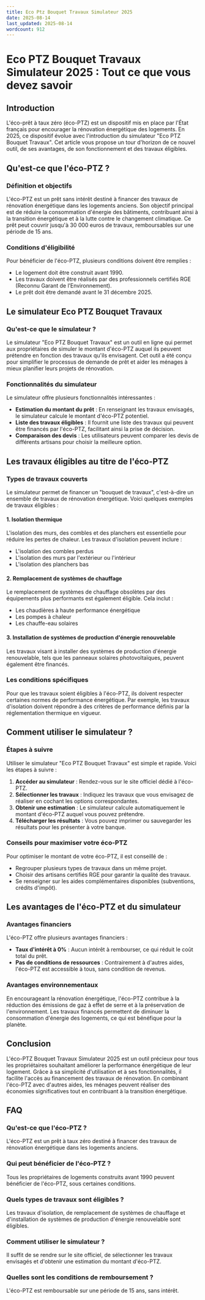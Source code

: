 ```yaml
---
title: Eco Ptz Bouquet Travaux Simulateur 2025
date: 2025-08-14
last_updated: 2025-08-14
wordcount: 912
---
```


# Eco PTZ Bouquet Travaux Simulateur 2025 : Tout ce que vous devez savoir

## Introduction

L'éco-prêt à taux zéro (éco-PTZ) est un dispositif mis en place par l'État français pour encourager la rénovation énergétique des logements. En 2025, ce dispositif évolue avec l'introduction du simulateur "Eco PTZ Bouquet Travaux". Cet article vous propose un tour d'horizon de ce nouvel outil, de ses avantages, de son fonctionnement et des travaux éligibles.

## Qu'est-ce que l'éco-PTZ ?

### Définition et objectifs

L'éco-PTZ est un prêt sans intérêt destiné à financer des travaux de rénovation énergétique dans les logements anciens. Son objectif principal est de réduire la consommation d'énergie des bâtiments, contribuant ainsi à la transition énergétique et à la lutte contre le changement climatique. Ce prêt peut couvrir jusqu'à 30 000 euros de travaux, remboursables sur une période de 15 ans.

### Conditions d'éligibilité

Pour bénéficier de l'éco-PTZ, plusieurs conditions doivent être remplies :
- Le logement doit être construit avant 1990.
- Les travaux doivent être réalisés par des professionnels certifiés RGE (Reconnu Garant de l’Environnement).
- Le prêt doit être demandé avant le 31 décembre 2025.

## Le simulateur Eco PTZ Bouquet Travaux

### Qu'est-ce que le simulateur ?

Le simulateur "Eco PTZ Bouquet Travaux" est un outil en ligne qui permet aux propriétaires de simuler le montant d'éco-PTZ auquel ils peuvent prétendre en fonction des travaux qu'ils envisagent. Cet outil a été conçu pour simplifier le processus de demande de prêt et aider les ménages à mieux planifier leurs projets de rénovation.

### Fonctionnalités du simulateur

Le simulateur offre plusieurs fonctionnalités intéressantes :
- **Estimation du montant du prêt** : En renseignant les travaux envisagés, le simulateur calcule le montant d'éco-PTZ potentiel.
- **Liste des travaux éligibles** : Il fournit une liste des travaux qui peuvent être financés par l'éco-PTZ, facilitant ainsi la prise de décision.
- **Comparaison des devis** : Les utilisateurs peuvent comparer les devis de différents artisans pour choisir la meilleure option.

## Les travaux éligibles au titre de l'éco-PTZ

### Types de travaux couverts

Le simulateur permet de financer un "bouquet de travaux", c'est-à-dire un ensemble de travaux de rénovation énergétique. Voici quelques exemples de travaux éligibles :

#### 1. Isolation thermique

L'isolation des murs, des combles et des planchers est essentielle pour réduire les pertes de chaleur. Les travaux d'isolation peuvent inclure :
- L'isolation des combles perdus
- L'isolation des murs par l'extérieur ou l'intérieur
- L'isolation des planchers bas

#### 2. Remplacement de systèmes de chauffage

Le remplacement de systèmes de chauffage obsolètes par des équipements plus performants est également éligible. Cela inclut :
- Les chaudières à haute performance énergétique
- Les pompes à chaleur
- Les chauffe-eau solaires

#### 3. Installation de systèmes de production d'énergie renouvelable

Les travaux visant à installer des systèmes de production d'énergie renouvelable, tels que les panneaux solaires photovoltaïques, peuvent également être financés.

### Les conditions spécifiques

Pour que les travaux soient éligibles à l'éco-PTZ, ils doivent respecter certaines normes de performance énergétique. Par exemple, les travaux d'isolation doivent répondre à des critères de performance définis par la réglementation thermique en vigueur.

## Comment utiliser le simulateur ?

### Étapes à suivre

Utiliser le simulateur "Eco PTZ Bouquet Travaux" est simple et rapide. Voici les étapes à suivre :

1. **Accéder au simulateur** : Rendez-vous sur le site officiel dédié à l'éco-PTZ.
2. **Sélectionner les travaux** : Indiquez les travaux que vous envisagez de réaliser en cochant les options correspondantes.
3. **Obtenir une estimation** : Le simulateur calcule automatiquement le montant d'éco-PTZ auquel vous pouvez prétendre.
4. **Télécharger les résultats** : Vous pouvez imprimer ou sauvegarder les résultats pour les présenter à votre banque.

### Conseils pour maximiser votre éco-PTZ

Pour optimiser le montant de votre éco-PTZ, il est conseillé de :
- Regrouper plusieurs types de travaux dans un même projet.
- Choisir des artisans certifiés RGE pour garantir la qualité des travaux.
- Se renseigner sur les aides complémentaires disponibles (subventions, crédits d'impôt).

## Les avantages de l'éco-PTZ et du simulateur

### Avantages financiers

L'éco-PTZ offre plusieurs avantages financiers :
- **Taux d'intérêt à 0%** : Aucun intérêt à rembourser, ce qui réduit le coût total du prêt.
- **Pas de conditions de ressources** : Contrairement à d'autres aides, l'éco-PTZ est accessible à tous, sans condition de revenus.

### Avantages environnementaux

En encourageant la rénovation énergétique, l'éco-PTZ contribue à la réduction des émissions de gaz à effet de serre et à la préservation de l'environnement. Les travaux financés permettent de diminuer la consommation d'énergie des logements, ce qui est bénéfique pour la planète.

## Conclusion

L'éco-PTZ Bouquet Travaux Simulateur 2025 est un outil précieux pour tous les propriétaires souhaitant améliorer la performance énergétique de leur logement. Grâce à sa simplicité d'utilisation et à ses fonctionnalités, il facilite l'accès au financement des travaux de rénovation. En combinant l'éco-PTZ avec d'autres aides, les ménages peuvent réaliser des économies significatives tout en contribuant à la transition énergétique.

## FAQ

### Qu'est-ce que l'éco-PTZ ?

L'éco-PTZ est un prêt à taux zéro destiné à financer des travaux de rénovation énergétique dans les logements anciens.

### Qui peut bénéficier de l'éco-PTZ ?

Tous les propriétaires de logements construits avant 1990 peuvent bénéficier de l'éco-PTZ, sous certaines conditions.

### Quels types de travaux sont éligibles ?

Les travaux d'isolation, de remplacement de systèmes de chauffage et d'installation de systèmes de production d'énergie renouvelable sont éligibles.

### Comment utiliser le simulateur ?

Il suffit de se rendre sur le site officiel, de sélectionner les travaux envisagés et d'obtenir une estimation du montant d'éco-PTZ.

### Quelles sont les conditions de remboursement ?

L'éco-PTZ est remboursable sur une période de 15 ans, sans intérêt.